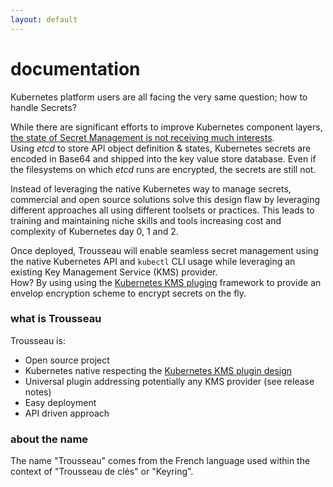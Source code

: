 ```yaml
---
layout: default
---
```


# documentation

Kubernetes platform users are all facing the very same question; how to handle Secrets?   

While there are significant efforts to improve Kubernetes component layers, [the state of Secret Management is not receiving much interests](https://fosdem.org/2021/schedule/event/kubernetes_secret_management/).   
Using *etcd* to store API object definition & states, Kubernetes secrets are encoded in Base64 and shipped into the key value store database.  Even if the filesystems on which *etcd* runs are encrypted, the secrets are still not.   

Instead of leveraging the native Kubernetes way to manage secrets, commercial and open source solutions solve this design flaw by leveraging different approaches all using different toolsets or practices. This leads to training and maintaining niche skills and tools increasing cost and complexity of Kubernetes day 0, 1 and 2. 

Once deployed, Trousseau will enable seamless secret management using the native Kubernetes API and ```kubectl``` CLI usage while leveraging an existing Key Management Service (KMS) provider.  
How? By using using the [Kubernetes KMS pluging](https://kubernetes.io/docs/tasks/administer-cluster/kms-provider/) framework to provide an envelop encryption scheme to encrypt secrets on the fly.

### what is Trousseau

Trousseau is: 

* Open source project
* Kubernetes native respecting the [Kubernetes KMS plugin design](https://kubernetes.io/docs/tasks/administer-cluster/kms-provider/)
* Universal plugin addressing potentially any KMS provider (see release notes)
* Easy deployment
* API driven approach

### about the name
The name "Trousseau" comes from the French language used within the context of "Trousseau de clés" or "Keyring".
